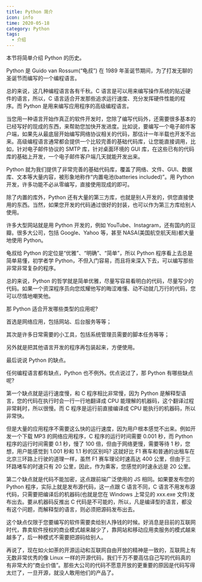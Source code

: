 ```yaml
---
title: Python 简介
icon: info
time: 2020-05-18
category: Python
tags:
  - 介绍
---
```


本节将简单介绍 Python 的历史。

<!-- more -->

Python 是 Guido van Rossum(“龟叔”) 在 1989 年圣诞节期间，为了打发无聊的圣诞节而编写的一个编程语言。

总的来说，这几种编程语言各有千秋。C 语言是可以用来编写操作系统的贴近硬件的语言，所以，C 语言适合开发那些追求运行速度、充分发挥硬件性能的程序。而 Python 是用来编写应用程序的高级编程语言。

当您用一种语言开始作真正的软件开发时，您除了编写代码外，还需要很多基本的已经写好的现成的东西，来帮助您加快开发进度。比如说，要编写一个电子邮件客户端，如果先从最底层开始编写网络协议相关的代码，那估计一年半载也开发不出来。高级编程语言通常都会提供一个比较完善的基础代码库，让您能直接调用，比如，针对电子邮件协议的 SMTP 库，针对桌面环境的 GUI 库，在这些已有的代码库的基础上开发，一个电子邮件客户端几天就能开发出来。

Python 就为我们提供了非常完善的基础代码库，覆盖了网络、文件、GUI、数据库、文本等大量内容，被形象地称作“内置电池(batteries included)”。用 Python 开发，许多功能不必从零编写，直接使用现成的即可。

除了内置的库外，Python 还有大量的第三方库，也就是别人开发的，供您直接使用的东西。当然，如果您开发的代码通过很好的封装，也可以作为第三方库给别人使用。

许多大型网站就是用 Python 开发的，例如 YouTube、Instagram，还有国内的豆瓣。很多大公司，包括 Google、Yahoo 等，甚至 NASA(美国航空航天局)都大量地使用 Python。

龟叔给 Python 的定位是“优雅”、“明确”、“简单”，所以 Python 程序看上去总是简单易懂，初学者学 Python，不但入门容易，而且将来深入下去，可以编写那些非常非常复杂的程序。

总的来说，Python 的哲学就是简单优雅，尽量写容易看明白的代码，尽量写少的代码。如果一个资深程序员向您炫耀他写的晦涩难懂、动不动就几万行的代码，您可以尽情地嘲笑他。

那 Python 适合开发哪些类型的应用呢?

首选是网络应用，包括网站、后台服务等等；

其次是许多日常需要的小工具，包括系统管理员需要的脚本任务等等；

另外就是把其他语言开发的程序再包装起来，方便使用。

最后说说 Python 的缺点。

任何编程语言都有缺点，Python 也不例外。优点说过了，那 Python 有哪些缺点呢?

第一个缺点就是运行速度慢，和 C 程序相比非常慢，因为 Python 是解释型语言，您的代码在执行时会一行一行地翻译成 CPU 能理解的机器码，这个翻译过程非常耗时，所以很慢。而 C 程序是运行前直接编译成 CPU 能执行的机器码，所以非常快。

但是大量的应用程序不需要这么快的运行速度，因为用户根本感觉不出来。例如开发一个下载 MP3 的网络应用程序，C 程序的运行时间需要 0.001 秒，而 Python 程序的运行时间需要 0.1 秒，慢了 100 倍，但由于网络更慢，需要等待 1 秒，您想，用户能感觉到 1.001 秒和 1.1 秒的区别吗? 这就好比 F1 赛车和普通的出租车在北京三环路上行驶的道理一样，虽然 F1 赛车理论时速高达 400 公里，但由于三环路堵车的时速只有 20 公里，因此，作为乘客，您感觉的时速永远是 20 公里。

第二个缺点就是代码不能加密，这点跟前端广泛使用的 JS 相同。如果要发布您的 Python 程序，实际上就是发布源代码，这一点跟 C 语言不同，C 语言不用发布源代码，只需要把编译后的机器码(也就是您在 Windows 上常见的 xxx.exe 文件)发布出去。要从机器码反推出 C 代码是不可能的，所以，凡是编译型的语言，都没有这个问题，而解释型的语言，则必须把源码发布出去。

这个缺点仅限于您要编写的软件需要卖给别人挣钱的时候。好消息是目前的互联网时代，靠卖软件授权的商业模式越来越少了，靠网站和移动应用卖服务的模式越来越多了，后一种模式不需要把源码给别人。

再说了，现在如火如荼的开源运动和互联网自由开放的精神是一致的，互联网上有无数非常优秀的像 Linux 一样的开源代码，我们千万不要高估自己写的代码真的有非常大的“商业价值”。那些大公司的代码不愿意开放的更重要的原因是代码写得太烂了，一旦开源，就没人敢用他们的产品了。
